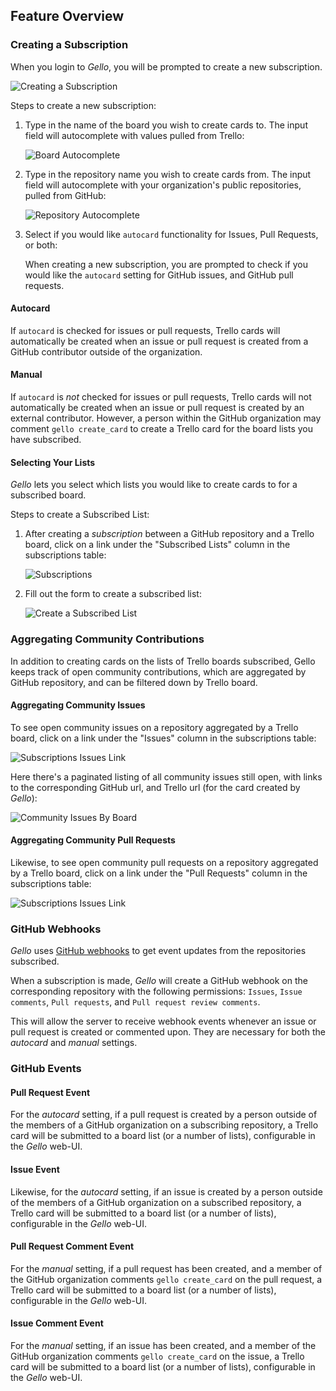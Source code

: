 ## Feature Overview

### Creating a Subscription

When you login to _Gello_, you will be prompted to create a new subscription.

   ![Creating a Subscription](../images/create_subscription.png)

Steps to create a new subscription:

1. Type in the name of the board you wish to create cards to. The input field will autocomplete with values pulled from Trello:

    ![Board Autocomplete](../images/board_autocomplete.png)

2. Type in the repository name you wish to create cards from. The input field will autocomplete with your organization's public repositories, pulled from GitHub:

    ![Repository Autocomplete](../images/repo_autocomplete.png)

3. Select if you would like `autocard` functionality for Issues, Pull Requests, or both:

    When creating a new subscription, you are prompted to check if you would like the `autocard` setting for GitHub issues, and GitHub pull requests.

#### Autocard

If `autocard` is checked for issues or pull requests, Trello cards will automatically be created when an issue or pull request is created from a GitHub contributor outside of the organization.

#### Manual

If `autocard` is _not_ checked for issues or pull requests, Trello cards will not automatically be created when an issue or pull request is created by an external contributor. However, a person within the GitHub organization may comment `gello create_card` to create a Trello card for the board lists you have subscribed.

#### Selecting Your Lists

_Gello_ lets you select which lists you would like to create cards to for a subscribed board.

Steps to create a Subscribed List:

1. After creating a _subscription_ between a GitHub repository and a Trello board, click on a link under the "Subscribed Lists" column in the subscriptions table:

    ![Subscriptions](../images/subscriptions_highlight_subscribed_lists.png)

2. Fill out the form to create a subscribed list:

    ![Create a Subscribed List](../images/create_subscribed_list.png)

### Aggregating Community Contributions

In addition to creating cards on the lists of Trello boards subscribed, Gello keeps track of open community contributions, which are aggregated by GitHub repository, and can be filtered down by Trello board.

#### Aggregating Community Issues

To see open community issues on a repository aggregated by a Trello board, click on a link under the "Issues" column in the subscriptions table:

![Subscriptions Issues Link](../images/subscriptions_highlight_issues.png)

Here there's a paginated listing of all community issues still open, with links to the corresponding GitHub url, and Trello url (for the card created by _Gello_):

![Community Issues By Board](../images/community_issues_by_board.png)

#### Aggregating Community Pull Requests

Likewise, to see open community pull requests on a repository aggregated by a Trello board, click on a link under the "Pull Requests" column in the subscriptions table:

![Subscriptions Issues Link](../images/subscriptions_highlight_pull_requests.png)


### GitHub Webhooks
_Gello_ uses [GitHub webhooks](https://developer.github.com/webhooks/) to get event updates from the repositories subscribed.

When a subscription is made, _Gello_ will create a GitHub webhook on the corresponding repository with the following permissions: `Issues`, `Issue comments`, `Pull requests`, and `Pull request review comments`.

This will allow the server to receive webhook events whenever an issue or pull request is created or commented upon. They are necessary for both the _autocard_ and _manual_ settings.

### GitHub Events
#### Pull Request Event

For the _autocard_ setting, if a pull request is created by a person outside of the members of a GitHub organization on a subscribing repository, a Trello card will be submitted to a board list (or a number of lists), configurable in the _Gello_ web-UI.

#### Issue Event

Likewise, for the _autocard_ setting, if an issue is created by a person outside of the members of a GitHub organization on a subscribed repository, a Trello card will be submitted to a board list (or a number of lists), configurable in the _Gello_ web-UI.

#### Pull Request Comment Event

For the _manual_ setting, if a pull request has been created, and a member of the GitHub organization comments `gello create_card` on the pull request, a Trello card will be submitted to a board list (or a number of lists), configurable in the _Gello_ web-UI.

#### Issue Comment Event

For the _manual_ setting, if an issue has been created, and a member of the GitHub organization comments `gello create_card` on the issue, a Trello card will be submitted to a board list (or a number of lists), configurable in the _Gello_ web-UI.


